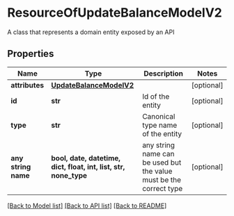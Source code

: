# ResourceOfUpdateBalanceModelV2

A class that represents a domain entity exposed by an API

## Properties
Name | Type | Description | Notes
------------ | ------------- | ------------- | -------------
**attributes** | [**UpdateBalanceModelV2**](UpdateBalanceModelV2.md) |  | [optional] 
**id** | **str** | Id of the entity | [optional] 
**type** | **str** | Canonical type name of the entity | [optional] 
**any string name** | **bool, date, datetime, dict, float, int, list, str, none_type** | any string name can be used but the value must be the correct type | [optional]

[[Back to Model list]](../README.md#documentation-for-models) [[Back to API list]](../README.md#documentation-for-api-endpoints) [[Back to README]](../README.md)


